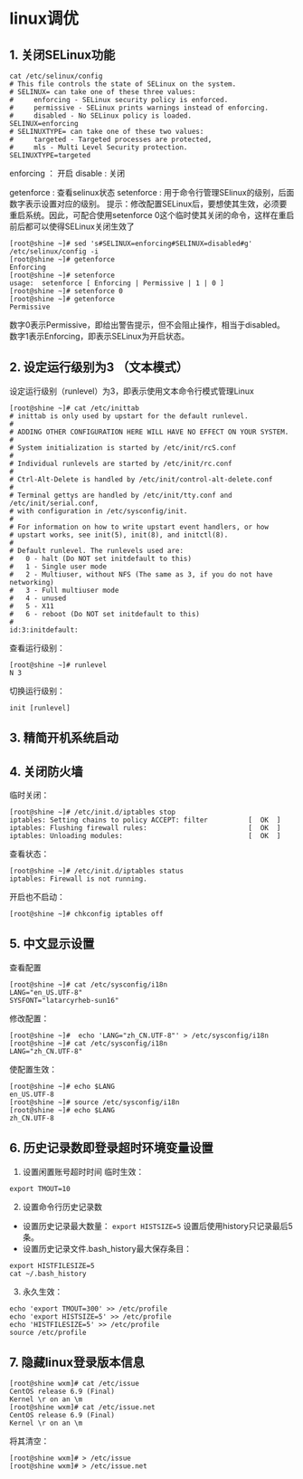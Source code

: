 # linux调优

## 1. 关闭SELinux功能
```
cat /etc/selinux/config
# This file controls the state of SELinux on the system.
# SELINUX= can take one of these three values:
#     enforcing - SELinux security policy is enforced.
#     permissive - SELinux prints warnings instead of enforcing.
#     disabled - No SELinux policy is loaded.
SELINUX=enforcing
# SELINUXTYPE= can take one of these two values:
#     targeted - Targeted processes are protected,
#     mls - Multi Level Security protection.
SELINUXTYPE=targeted
```
enforcing ： 开启
disable : 关闭

getenforce : 查看selinux状态
setenforce : 用于命令行管理SElinux的级别，后面数字表示设置对应的级别。
提示：修改配置SELinux后，要想使其生效，必须要重启系统。因此，可配合使用setenforce 0这个临时使其关闭的命令，这样在重启前后都可以使得SELinux关闭生效了
```
[root@shine ~]# sed 's#SELINUX=enforcing#SELINUX=disabled#g' /etc/selinux/config -i
[root@shine ~]# getenforce 
Enforcing
[root@shine ~]# setenforce 
usage:  setenforce [ Enforcing | Permissive | 1 | 0 ]
[root@shine ~]# setenforce 0
[root@shine ~]# getenforce 
Permissive
```
数字0表示Permissive，即给出警告提示，但不会阻止操作，相当于disabled。
数字1表示Enforcing，即表示SELinux为开启状态。


## 2. 设定运行级别为3 （文本模式）
设定运行级别（runlevel）为3，即表示使用文本命令行模式管理Linux
```
[root@shine ~]# cat /etc/inittab
# inittab is only used by upstart for the default runlevel.
#
# ADDING OTHER CONFIGURATION HERE WILL HAVE NO EFFECT ON YOUR SYSTEM.
#
# System initialization is started by /etc/init/rcS.conf
#
# Individual runlevels are started by /etc/init/rc.conf
#
# Ctrl-Alt-Delete is handled by /etc/init/control-alt-delete.conf
#
# Terminal gettys are handled by /etc/init/tty.conf and /etc/init/serial.conf,
# with configuration in /etc/sysconfig/init.
#
# For information on how to write upstart event handlers, or how
# upstart works, see init(5), init(8), and initctl(8).
#
# Default runlevel. The runlevels used are:
#   0 - halt (Do NOT set initdefault to this)
#   1 - Single user mode
#   2 - Multiuser, without NFS (The same as 3, if you do not have networking)
#   3 - Full multiuser mode
#   4 - unused
#   5 - X11
#   6 - reboot (Do NOT set initdefault to this)
# 
id:3:initdefault:
```
查看运行级别：
```
[root@shine ~]# runlevel
N 3
```
切换运行级别：
```
init [runlevel]
```

## 3. 精简开机系统启动


## 4. 关闭防火墙
临时关闭：
```
[root@shine ~]# /etc/init.d/iptables stop
iptables: Setting chains to policy ACCEPT: filter          [  OK  ]
iptables: Flushing firewall rules:                         [  OK  ]
iptables: Unloading modules:                               [  OK  ]
```
查看状态：
```
[root@shine ~]# /etc/init.d/iptables status
iptables: Firewall is not running.
```
开启也不启动：
```
[root@shine ~]# chkconfig iptables off
```

## 5. 中文显示设置
查看配置
```
[root@shine ~]# cat /etc/sysconfig/i18n
LANG="en_US.UTF-8"
SYSFONT="latarcyrheb-sun16"
```
修改配置：
```
[root@shine ~]#  echo 'LANG="zh_CN.UTF-8"' > /etc/sysconfig/i18n 
[root@shine ~]# cat /etc/sysconfig/i18n                          
LANG="zh_CN.UTF-8"
```
使配置生效：
```
[root@shine ~]# echo $LANG
en_US.UTF-8
[root@shine ~]# source /etc/sysconfig/i18n 
[root@shine ~]# echo $LANG            
zh_CN.UTF-8
```

## 6. 历史记录数即登录超时环境变量设置
1. 设置闲置账号超时时间
临时生效：
```
export TMOUT=10
```
2. 设置命令行历史记录数
  - 设置历史记录最大数量：
``export HISTSIZE=5``
设置后使用history只记录最后5条。
  - 设置历史记录文件.bash_history最大保存条目：
```
export HISTFILESIZE=5
cat ~/.bash_history
```
3. 永久生效：
```
echo 'export TMOUT=300' >> /etc/profile
echo 'export HISTSIZE=5' >> /etc/profile
echo 'HISTFILESIZE=5' >> /etc/profile
source /etc/profile
```

## 7. 隐藏linux登录版本信息
```
[root@shine wxm]# cat /etc/issue
CentOS release 6.9 (Final)
Kernel \r on an \m
[root@shine wxm]# cat /etc/issue.net 
CentOS release 6.9 (Final)
Kernel \r on an \m
```
将其清空：
```
[root@shine wxm]# > /etc/issue
[root@shine wxm]# > /etc/issue.net
```